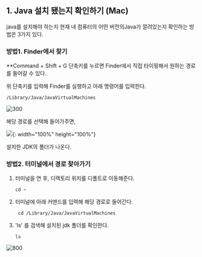 

## 1. Java 설치 됐는지 확인하기 (Mac)

java를 설치해야 하는지
현재 내 컴퓨터의 어떤 버전의Java가 깔려있는지 확인하는 방법은 3가지 있다. 



### 방법1. Finder에서 찾기 

**Command + Shift + G 단축키를 누르면
Finder에서 직접 타이핑해서 원하는 경로를 들어갈 수 있다.

위 단축키를 입력해 Finder를 실행하고 
아래 명령어를 입력한다. 

~~~
/Library/Java/JavaVirtualMachines
~~~


![300](https://i.imgur.com/fjL2pZA.png)

해당 경로를 선택해 들어가주면,

![](https://i.imgur.com/4osvObN.png{width="100"}){: width="100%" height="100%"}

설치한 JDK의 폴더가 나온다. 


### 방법2. 터미널에서 경로 찾아가기

1. 터미널을 연 후, 디렉토리 위치를 디폴트로 이동해준다. 
	  ~~~
	cd ~
	  ~~~
2. 터미널에 아래 커맨드를 입력해 해당 경로로 들어간다.
	~~~
	 cd /Library/Java/JavaVirtualMachines
	~~~
3. 'ls' 를 검색해 설치된 jdk 폴더를 확인한다.
	~~~
	ls
	~~~

![800](https://i.imgur.com/0kSxiRq.png)
